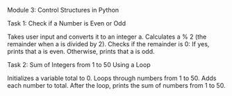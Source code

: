 Module 3: Control Structures in Python

Task 1: Check if a Number is Even or Odd

Takes user input and converts it to an integer a.
Calculates a % 2 (the remainder when a is divided by 2).
Checks if the remainder is 0:
If yes, prints that a is even.
Otherwise, prints that a is odd.

Task 2: Sum of Integers from 1 to 50 Using a Loop

Initializes a variable total to 0.
Loops through numbers from 1 to 50.
Adds each number to total.
After the loop, prints the sum of numbers from 1 to 50.
